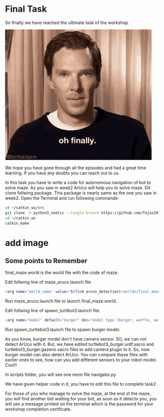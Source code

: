# Final Task

So finally we have reached the ultimate task of the workshop.  

![finally](https://github.com/Pranav-Malpure/fROSty-Winter-Week-2/blob/main/W3_Images/benedict-cumberbatch-oh.gif)

We hope you have gone through all the episodes and had a great time learning. If you have any doubts you can reach out to us.

In this task you have to write a code for autonomous navigation of bot to solve maze. As you saw in week2 ArUco will help you to solve maze.
Git clone follwing package. This package is nearly same as the one you saw in week2.
Open the Terminal and run following commands-
```bash
cd ~/catkin_ws/src
git clone -b python3_noetic --single-branch https://github.com/Tejas2910/aruco_detection
cd ~/catkin_ws
catkin_make
```
# add image

## Some points to Remember

final_maze.world is the world file with the code of maze.

Edit follwing line of maze_aruco.launch file 
```bash
<arg name="world_name" value="$(find aruco_detection)/worlds/final_maze.world"/>
```
Run maze_aruco.launch file to launch final_maze.world.

Edit follwing line of spawn_turtlbot3.launch file.
```bash
<arg name="model" default="burger" doc="model type [burger, waffle, waffle_pi]"/>
```
Run spawn_turtlebot3.launch file to spawn burger model. 

As you know, burger model don't have camera sensor. SO, we can not detect ArUco with it. 
But, we have edited turtlebot3_burger.urdf.xacro and turtlebot3_burger.gazeno.xacro files to add camera plugin to it. So, now burger model can also detect ArUco.
You can compare these files with earlier ones to see, how can you add different sensors to your robot model.
Cool!!

In scripts folder, you will see one more file navigator.py 

We have given helper code in it, you have to edit this file to complete task2

For those of you who manage to solve the maze, at the end of the maze, you will find another bot waiting for your bot, as soon as it detects you, you will see a message printed on the terminal which is the password for your workshop completion certificate.

